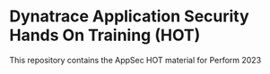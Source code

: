 # Dynatrace Application Security Hands On Training (HOT)

This repository contains the AppSec HOT material for Perform 2023



